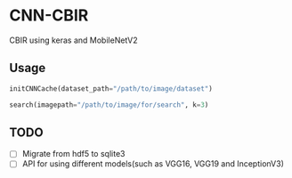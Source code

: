 # CNN-CBIR
CBIR using keras and MobileNetV2

## Usage
```python
initCNNCache(dataset_path="/path/to/image/dataset") 

search(imagepath="/path/to/image/for/search", k=3)
```

## TODO
- [ ] Migrate from hdf5 to sqlite3
- [ ] API for using different models(such as VGG16, VGG19 and InceptionV3)